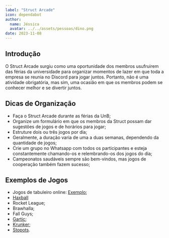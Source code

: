 ```yaml
---
label: "Struct Arcade"
icon: dependabot
author:
  name: Jéssica
  avatar: ../../assets/pessoas/dino.png
date: 2023-11-08
---
```


## Introdução

O Struct Arcade surgiu como uma oportunidade dos membros usufruirem das férias da universidade para organizar momentos de lazer em que toda a empresa se reunia no Discord para jogar juntos. Portanto, não é uma atividade obrigatória, mas sim, uma ocasião em que os membros podem se conhecer melhor e se divertir juntos.

## Dicas de Organização

- Faça o Struct Arcade durante as férias da UnB;
- Organize um formulário em que os membros da Struct possam dar sugestões de jogos e de horários para jogar;
- Estruture dois ou três jogos por dia;
- Geralmente, a duração varia de uma a duas semanas, dependendo da quantidade de jogos;
- Crie um grupo no Whatsapp com todos os participantes e esteja constantemente chamando-os e relembrando-os dos jogos do dia;
- Campeonatos saudáveis sempre são bem-vindos, mas jogos de cooperação também fazem sucesso;

## Exemplos de Jogos

- Jogos de tabuleiro online: [Exemplo](https://www.google.com/url?sa=t&rct=j&q=&esrc=s&source=web&cd=&ved=2ahUKEwjk6MXgq7SCAxUlr5UCHYMSDQcQFnoECAUQAQ&url=https%3A%2F%2Fen.boardgamearena.com%2F&usg=AOvVaw1sy2cW_He0TdfsiLgoH8q7&opi=89978449);
- [Haxball](https://www.google.com/url?sa=t&rct=j&q=&esrc=s&source=web&cd=&cad=rja&uact=8&ved=2ahUKEwjMzaWHrLSCAxWCqJUCHb4zCNYQFnoECAEQAQ&url=https%3A%2F%2Fwww.haxball.com%2F&usg=AOvVaw1EQA_MGHmf7ZmQQUmbrKnb&opi=89978449)
- Rocket League;
- Brawhalla;
- Fall Guys;
- [Gartic](https://www.google.com/url?sa=t&rct=j&q=&esrc=s&source=web&cd=&cad=rja&uact=8&ved=2ahUKEwiY0bvbrLSCAxVslJUCHXsWCCoQFnoECAUQAQ&url=https%3A%2F%2Fgartic.com.br%2F&usg=AOvVaw0XONddmB256VuasQm8QA5z&opi=89978449);
- [Krunker](https://www.google.com/url?sa=t&rct=j&q=&esrc=s&source=web&cd=&cad=rja&uact=8&ved=2ahUKEwiF5-bjrLSCAxUBNTUKHWC-CFkQFnoECAUQAQ&url=https%3A%2F%2Fkrunker.io%2F&usg=AOvVaw21ua4Y0_48TviFCpcni_Kc&opi=89978449);
- [Stopots](https://www.google.com/url?sa=t&rct=j&q=&esrc=s&source=web&cd=&cad=rja&uact=8&ved=2ahUKEwi46qbwrLSCAxXrpZUCHcgEAQ8QFnoECAYQAQ&url=https%3A%2F%2Fstopots.com%2Fpt%2F&usg=AOvVaw1Hk_YXbYz4fhlgAqs0yBED&opi=89978449).

